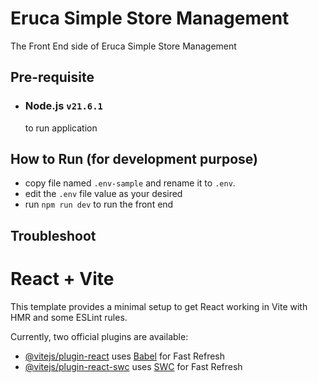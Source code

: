 
# Eruca Simple Store Management

The Front End side of Eruca Simple Store Management

## Pre-requisite

- ### Node.js `v21.6.1`
    
    to run application

## How to Run (for development purpose)

- copy file named `.env-sample` and rename it to `.env`.
- edit the `.env` file value as your desired 
- run `npm run dev` to run the front end

## Troubleshoot


# React + Vite

This template provides a minimal setup to get React working in Vite with HMR and some ESLint rules.

Currently, two official plugins are available:

- [@vitejs/plugin-react](https://github.com/vitejs/vite-plugin-react/blob/main/packages/plugin-react/README.md) uses [Babel](https://babeljs.io/) for Fast Refresh
- [@vitejs/plugin-react-swc](https://github.com/vitejs/vite-plugin-react-swc) uses [SWC](https://swc.rs/) for Fast Refresh
